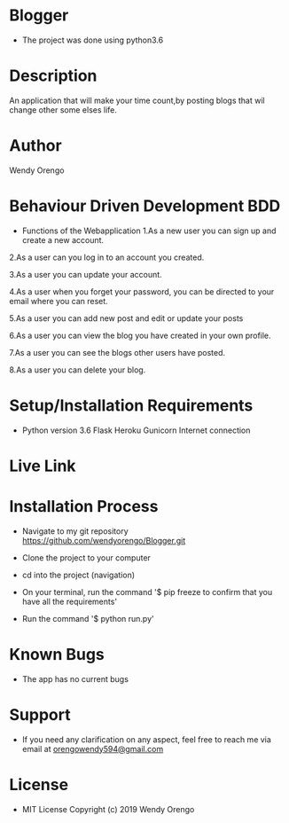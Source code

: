 # Blogger
* The project was done using python3.6

# Description
An application that will make your time count,by posting blogs that wil change other some elses life. 

# Author
Wendy Orengo

# Behaviour Driven Development BDD
* Functions of the Webapplication
1.As a new user you can sign up and create a new account.

2.As a user can you log in to an account you created.

3.As a user you can update your account.

4.As a user when you forget your password, you can be directed to your email where you can reset.

5.As a user you can add new post and edit or update your posts

6.As a user you can view the blog you have created in your own profile.

7.As a user you can see the blogs other users have posted.

8.As a user you can delete your blog.

# Setup/Installation Requirements
* Python version 3.6 Flask Heroku Gunicorn Internet connection
# Live Link

# Installation Process
* Navigate to my git repository https://github.com/wendyorengo/Blogger.git

* Clone the project to your computer

* cd into the project (navigation)

* On your terminal, run the command '$ pip freeze to confirm that you have all the requirements'

* Run the command '$ python run.py'

# Known Bugs
* The app has no current bugs

# Support
* If you need any clarification on any aspect, feel free to reach me via email at orengowendy594@gmail.com

# License

* MIT License Copyright (c) 2019 Wendy Orengo

